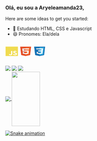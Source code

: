 ### Olá, eu sou a Aryeleamanda23,
Here are some ideas to get you started:

- 🌱 Estudando HTML, CSS e Javascript
- 😄 Pronomes: Ela/dela
<div style="display: inline_block"><br>
  <img align="center" alt="Ary-Js" height="30" width="40" src="https://raw.githubusercontent.com/devicons/devicon/master/icons/javascript/javascript-plain.svg">
    <img align="center" alt="Ary-HTML" height="30" width="40" src="https://raw.githubusercontent.com/devicons/devicon/master/icons/html5/html5-original.svg">
  <img align="center" alt="Ary-CSS" height="30" width="40" src="https://raw.githubusercontent.com/devicons/devicon/master/icons/css3/css3-original.svg">
 </div>

##
 
<div> 
    <a href="https://instagram.com/itary__" target="_blank"><img src="https://img.shields.io/badge/-Instagram-%23E4405F?style=for-the-badge&logo=instagram&logoColor=white" target="_blank"></a>
 	  <a href = "mailto:aryele.amanda@gmail.com"><img src="https://img.shields.io/badge/-Gmail-%23333?style=for-the-badge&logo=gmail&logoColor=white" target="_blank"></a>
  <a href="https://www.linkedin.com/in/aryeleamanda" target="_blank"><img src="https://img.shields.io/badge/-LinkedIn-%230077B5?style=for-the-badge&logo=linkedin&logoColor=white" target="_blank"></a> 
  
</div>


 <div>
  <a href="https://github.com/aryeleamanda23">
   <img align="center" img width="50%"  src="https://github-readme-stats.vercel.app/api?username=aryeleamanda23&show_icons=true&theme=dracula&include_all_commits=true&count_private=true&hide=issues"/>
   <img align="center" img width="42%" height="170" src="https://github-readme-stats.vercel.app/api/top-langs/?username=aryeleamanda23&layout=compact&langs_count=16&theme=dracula"/>
  
</div>
 
 
</div>

![Snake animation](https://github.com/aryeleamanda2/blob/output/github-contribution-grid-snake.svg)

